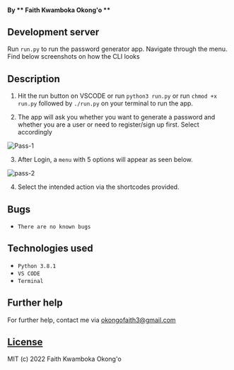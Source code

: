 
#### By ** Faith Kwamboka Okong'o **

## Development server

Run `run.py` to run the password generator app. Navigate through the menu. Find below screenshots on how the CLI looks


## Description

1. Hit the run button on VSCODE or run `python3 run.py` or run `chmod +x run.py` followed by `./run.py` on your terminal to run the app.

2. The app will ask you whether you want to generate a password and whether you are a user or need to register/sign up first. Select accordingly

![Pass-1](https://user-images.githubusercontent.com/100117264/164951152-a9caaa80-be48-424b-b308-9ae726b6657e.png)

3. After Login, a `menu` with 5 options will appear as seen below.

![pass-2](https://user-images.githubusercontent.com/100117264/164951166-56102260-9703-4d74-b6e2-36050fbf4b4f.png)

4. Select the intended action via the shortcodes provided.

## Bugs

- `There are no known bugs`

## Technologies used

- `Python 3.8.1`
- `VS CODE`
- `Terminal`


## Further help

For further help, contact me via okongofaith3@gmail.com

## [License](https://github.com/FaithKwamboka/Password-Locker/blob/master/licence)

MIT (c) 2022 Faith Kwamboka Okong'o
